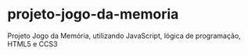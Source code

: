 # projeto-jogo-da-memoria
 
Projeto Jogo da Memória, utilizando JavaScript, lógica de programação, HTML5 e CCS3

